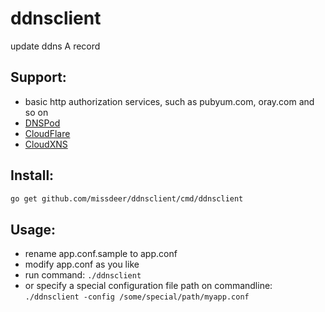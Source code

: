 # ddnsclient
update ddns A record

Support:
----
- basic http authorization services, such as pubyum.com, oray.com and so on
- [DNSPod](https://dnspod.cn)
- [CloudFlare](https://www.cloudflare.com)
- [CloudXNS](https://www.cloudxns.net)

Install:
----
```bash
go get github.com/missdeer/ddnsclient/cmd/ddnsclient
```

Usage:
----
- rename app.conf.sample to app.conf
- modify app.conf as you like
- run command: `./ddnsclient`
- or specify a special configuration file path on commandline: `./ddnsclient -config /some/special/path/myapp.conf`
